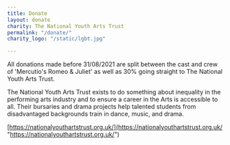 ```yaml
---
title: Donate
layout: donate
charity: The National Youth Arts Trust
permalink: "/donate/"
charity_logo: "/static/lgbt.jpg"

---
```

All donations made before 31/08/2021 are split between the cast and crew of 'Mercutio's Romeo & Juliet' as well as 30% going straight to The National Youth Arts Trust.

The National Youth Arts Trust exists to do something about inequality in the performing arts industry and to ensure a career in the Arts is accessible to all. Their bursaries and drama projects help talented students from disadvantaged backgrounds train in dance, music, and drama.

[https://nationalyouthartstrust.org.uk/](https://nationalyouthartstrust.org.uk/ "https://nationalyouthartstrust.org.uk/")
